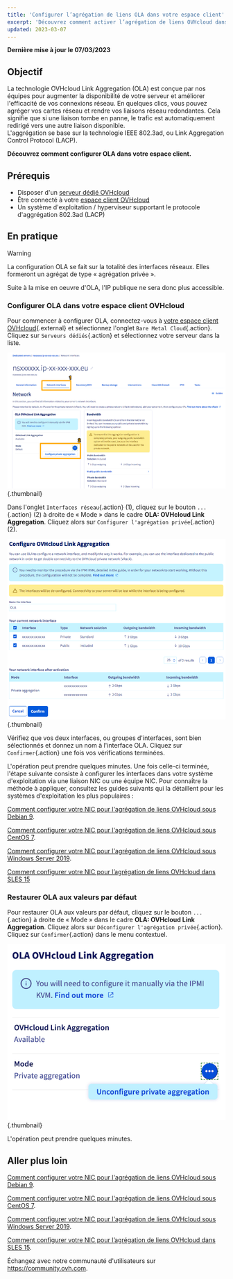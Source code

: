 ```yaml
---
title: 'Configurer l’agrégation de liens OLA dans votre espace client'
excerpt: 'Découvrez comment activer l’agrégation de liens OVHcloud dans votre espace client.'
updated: 2023-03-07
---
```


**Dernière mise à jour le 07/03/2023**

## Objectif

La technologie OVHcloud Link Aggregation (OLA) est conçue par nos équipes pour augmenter la disponibilité de votre serveur et améliorer l'efficacité de vos connexions réseau. En quelques clics, vous pouvez agréger vos cartes réseau et rendre vos liaisons réseau redondantes. Cela signifie que si une liaison tombe en panne, le trafic est automatiquement redirigé vers une autre liaison disponible.<br>
L'aggrégation se base sur la technologie IEEE 802.3ad, ou Link Aggregation Control Protocol (LACP).

**Découvrez comment configurer OLA dans votre espace client.**

## Prérequis

- Disposer d'un [serveur dédié OVHcloud](https://www.ovhcloud.com/fr-ca/bare-metal/)
- Être connecté à votre [espace client OVHcloud](https://ca.ovh.com/auth/?action=gotomanager&from=https://www.ovh.com/ca/fr/&ovhSubsidiary=qc)
- Un système d'exploitation / hyperviseur supportant le protocole d'aggrégation 802.3ad (LACP)

## En pratique

> [!warning]
>
> La configuration OLA se fait sur la totalité des interfaces réseaux. Elles formeront un agrégat de type « agrégation privée ».
>
> Suite à la mise en oeuvre d'OLA, l'IP publique ne sera donc plus accessible.
>

### Configurer OLA dans votre espace client OVHcloud

Pour commencer à configurer OLA, connectez-vous à [votre espace client OVHcloud](https://ca.ovh.com/auth/?action=gotomanager&from=https://www.ovh.com/ca/fr/&ovhSubsidiary=qc){.external} et sélectionnez l'onglet `Bare Metal Cloud`{.action}. Cliquez sur `Serveurs dédiés`{.action} et sélectionnez votre serveur dans la liste.

![network interfaces](images/network_interfaces2022.png){.thumbnail}

Dans l'onglet `Interfaces réseau`{.action} (1), cliquez sur le bouton `...`{.action} (2) à droite de « Mode » dans le cadre **OLA: OVHcloud Link Aggregation**. Cliquez alors sur `Configurer l'agrégation privée`{.action} (2).

![interface select](images/interface_select2021.png){.thumbnail}

Vérifiez que vos deux interfaces, ou groupes d'interfaces, sont bien sélectionnés et donnez un nom à l'interface OLA. Cliquez sur `Confirmer`{.action} une fois vos vérifications terminées.

L'opération peut prendre quelques minutes. Une fois celle-ci terminée, l'étape suivante consiste à configurer les interfaces dans votre système d'exploitation via une liaison NIC ou une équipe NIC. Pour connaître la méthode à appliquer, consultez les guides suivants qui la détaillent pour les systèmes d'exploitation les plus populaires :

[Comment configurer votre NIC pour l'agrégation de liens OVHcloud sous Debian 9](/pages/bare_metal_cloud/dedicated_servers/ola-enable-debian9).

[Comment configurer votre NIC pour l'agrégation de liens OVHcloud sous CentOS 7](/pages/bare_metal_cloud/dedicated_servers/ola-enable-centos7).

[Comment configurer votre NIC pour l'agrégation de liens OVHcloud sous Windows Server 2019](/pages/bare_metal_cloud/dedicated_servers/ola-enable-w2k19).

[Comment configurer votre NIC pour l’agrégation de liens OVHcloud dans SLES 15](/pages/bare_metal_cloud/dedicated_servers/ola-enable-sles15)

### Restaurer OLA aux valeurs par défaut

Pour restaurer OLA aux valeurs par défaut, cliquez sur le bouton `...`{.action} à droite de « Mode » dans le cadre **OLA: OVHcloud Link Aggregation**. Cliquez alors sur `Déconfigurer l'agrégation privée`{.action}. Cliquez sur `Confirmer`{.action} dans le menu contextuel.

![network interfaces](images/default_settings2021.png){.thumbnail}

L'opération peut prendre quelques minutes.

## Aller plus loin

[Comment configurer votre NIC pour l'agrégation de liens OVHcloud sous Debian 9](/pages/bare_metal_cloud/dedicated_servers/ola-enable-debian9).

[Comment configurer votre NIC pour l'agrégation de liens OVHcloud sous CentOS 7](/pages/bare_metal_cloud/dedicated_servers/ola-enable-centos7).

[Comment configurer votre NIC pour l'agrégation de liens OVHcloud sous Windows Server 2019](/pages/bare_metal_cloud/dedicated_servers/ola-enable-w2k19).

[Comment configurer votre NIC pour l’agrégation de liens OVHcloud dans SLES 15](/pages/bare_metal_cloud/dedicated_servers/ola-enable-sles15).

Échangez avec notre communauté d'utilisateurs sur <https://community.ovh.com>.
